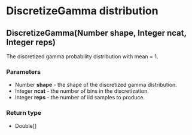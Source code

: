 DiscretizeGamma distribution
============================
DiscretizeGamma(Number **shape**, Integer **ncat**, Integer **reps**)
---------------------------------------------------------------------

The discretized gamma probability distribution with mean = 1.

### Parameters

- Number **shape** - the shape of the discretized gamma distribution.
- Integer **ncat** - the number of bins in the discretization.
- Integer **reps** - the number of iid samples to produce.

### Return type

- Double[]



